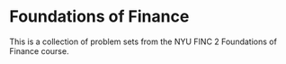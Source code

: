 # Foundations of Finance
This is a collection of problem sets from the NYU FINC 2 Foundations of Finance course.
